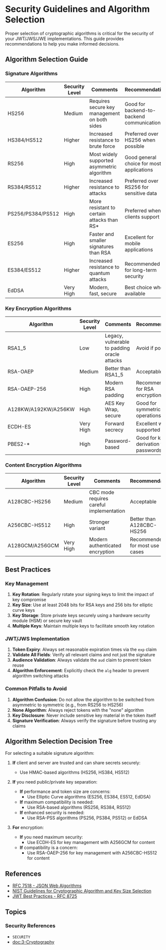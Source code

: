 # Security Guidelines and Algorithm Selection

Proper selection of cryptographic algorithms is critical for the security of your JWT/JWS/JWE implementations. This guide provides recommendations to help you make informed decisions.

## Algorithm Selection Guide

### Signature Algorithms

| Algorithm | Security Level | Comments | Recommendation |
|-----------|---------------|----------|----------------|
| HS256 | Medium | Requires secure key management on both sides | Good for backend-to-backend communication |
| HS384/HS512 | Higher | Increased resistance to brute force | Preferred over HS256 when possible |
| RS256 | High | Most widely supported asymmetric algorithm | Good general choice for most applications |
| RS384/RS512 | Higher | Increased resistance to attacks | Preferred over RS256 for sensitive data |
| PS256/PS384/PS512 | High | More resistant to certain attacks than RS* | Preferred when clients support it |
| ES256 | High | Faster and smaller signatures than RSA | Excellent for mobile applications |
| ES384/ES512 | Higher | Increased resistance to quantum attacks | Recommended for long-term security |
| EdDSA | Very High | Modern, fast, secure | Best choice when available |

### Key Encryption Algorithms

| Algorithm | Security Level | Comments | Recommendation |
|-----------|---------------|----------|----------------|
| RSA1_5 | Low | Legacy, vulnerable to padding oracle attacks | Avoid if possible |
| RSA-OAEP | Medium | Better than RSA1_5 | Acceptable |
| RSA-OAEP-256 | High | Modern RSA padding | Recommended for RSA encryption |
| A128KW/A192KW/A256KW | High | AES Key Wrap, secure | Good for symmetric key operations |
| ECDH-ES | Very High | Forward secrecy | Excellent when supported |
| PBES2-* | High | Password-based | Good for key derivation from passwords |

### Content Encryption Algorithms

| Algorithm | Security Level | Comments | Recommendation |
|-----------|---------------|----------|----------------|
| A128CBC-HS256 | Medium | CBC mode requires careful implementation | Acceptable |
| A256CBC-HS512 | High | Stronger variant | Better than A128CBC-HS256 |
| A128GCM/A256GCM | Very High | Modern authenticated encryption | Recommended for most use cases |

## Best Practices

### Key Management

1. **Key Rotation**: Regularly rotate your signing keys to limit the impact of key compromise
2. **Key Size**: Use at least 2048 bits for RSA keys and 256 bits for elliptic curve keys
3. **Key Storage**: Store private keys securely using a hardware security module (HSM) or secure key vault
4. **Multiple Keys**: Maintain multiple keys to facilitate smooth key rotation

### JWT/JWS Implementation

1. **Token Expiry**: Always set reasonable expiration times via the `exp` claim
2. **Validate All Fields**: Verify all relevant claims and not just the signature
3. **Audience Validation**: Always validate the `aud` claim to prevent token reuse
4. **Algorithm Enforcement**: Explicitly check the `alg` header to prevent algorithm switching attacks

### Common Pitfalls to Avoid

1. **Algorithm Confusion**: Do not allow the algorithm to be switched from asymmetric to symmetric (e.g., from RS256 to HS256)
2. **None Algorithm**: Always reject tokens with the "none" algorithm
3. **Key Disclosure**: Never include sensitive key material in the token itself
4. **Signature Verification**: Always verify the signature before trusting any claims

## Algorithm Selection Decision Tree

For selecting a suitable signature algorithm:

1. **If** client and server are trusted and can share secrets securely:
   - Use HMAC-based algorithms (HS256, HS384, HS512)
   
2. **If** you need public/private key separation:
   - **If** performance and token size are concerns:
     - Use Elliptic Curve algorithms (ES256, ES384, ES512, EdDSA)
   - **If** maximum compatibility is needed:
     - Use RSA-based algorithms (RS256, RS384, RS512)
   - **If** enhanced security is needed:
     - Use RSA-PSS algorithms (PS256, PS384, PS512) or EdDSA
     
3. **For** encryption:
   - **If** you need maximum security:
     - Use ECDH-ES for key management with A256GCM for content
   - **If** compatibility is a concern:
     - Use RSA-OAEP-256 for key management with A256CBC-HS512 for content

## References

- [RFC 7518 - JSON Web Algorithms](https://www.rfc-editor.org/rfc/rfc7518.html)
- [NIST Guidelines for Cryptographic Algorithm and Key Size Selection](https://nvlpubs.nist.gov/nistpubs/SpecialPublications/NIST.SP.800-57pt1r5.pdf)
- [JWT Best Practices - RFC 8725](https://www.rfc-editor.org/rfc/rfc8725.html)

## Topics

### Security References

- ``SECURITY``
- <doc:3-Cryptography>

